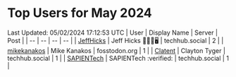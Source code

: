 # Top Users for May 2024
Last Updated: 05/02/2024 17:12:53 UTC
| User | Display Name | Server | Post |
| -- | -- | -- | -- |
| [JeffHicks](https://techhub.social/@JeffHicks) | Jeff Hicks 🐶🎼🍷🖥️ | techhub.social | 2 |
| [mikekanakos](https://fosstodon.org/@mikekanakos) | Mike Kanakos | fosstodon.org | 1 |
| [Clatent](https://techhub.social/@Clatent) | Clayton Tyger | techhub.social | 1 |
| [SAPIENTech](https://techhub.social/@SAPIENTech) | SAPIENTech :verified: | techhub.social | 1 |
